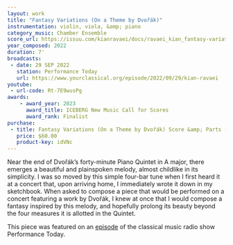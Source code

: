 ```yaml
---
layout: work
title: "Fantasy Variations (On a Theme by Dvořák)"
instrumentation: violin, viola, &amp; piano
category_music: Chamber Ensemble
score_url: https://issuu.com/kianravaei/docs/ravaei_kian_fantasy-variations_score_ed_2
year_composed: 2022
duration: 7'
broadcasts:
 - date: 29 SEP 2022
   station: Performance Today
   url: https://www.yourclassical.org/episode/2022/09/29/kian-ravaei
youtube:
 - url-code: Rt-7E9wusPg
awards:
    - award_year: 2023
      award_title: ICEBERG New Music Call for Scores
      award_rank: Finalist
purchase:
 - title: Fantasy Variations (On a Theme by Dvořák) Score &amp; Parts - Instant PDF Download (9 x 12)
   price: $60.00
   product-key: idVNc
---
```

Near the end of Dvořák’s forty-minute Piano Quintet in A major, there emerges a beautiful and plainspoken melody, almost childlike in its simplicity. I was so moved by this simple four-bar tune when I first heard it at a concert that, upon arriving home, I immediately wrote it down in my sketchbook. When asked to compose a piece that would be performed on a concert featuring a work by Dvořák, I knew at once that I would compose a fantasy inspired by this melody, and hopefully prolong its beauty beyond the four measures it is allotted in the Quintet.

This piece was featured on an <a href="https://www.yourclassical.org/episode/2022/09/29/kian-ravaei" target="_blank">episode</a> of the classical music radio show Performance Today.